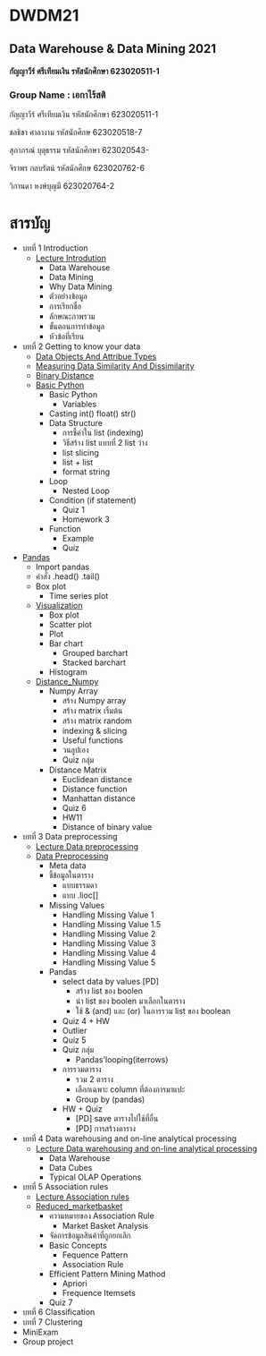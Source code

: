 # DWDM21

## Data Warehouse & Data Mining 2021

#### กัญญาวีร์ ศรีเทียมเงิน รหัสนักศึกษา 623020511-1

### Group Name : เอกาไร้สติ 

  กัญญาวีร์ ศรีเทียมเงิน รหัสนักศึกษา 623020511-1
  
  ชลธิชา ศาลางาม รหัสนักศึกษ 623020518-7
  
  สุภาภรณ์ บุตุธรรม รหัสนักศึกษา 623020543-
  
  จิราพร กลบรัตน์ รหัสนักศึกษ 623020762-6
  
  วิกานดา หงษ์บุญมี 623020764-2

# สารบัญ

* บทที่ 1 Introduction
  * [Lecture Introdution](https://github.com/Kanyawesr/DWDM21/blob/main/Chapter%201.pdf)
    * Data Warehouse 
    * Data Mining
    * Why Data Mining
    * ตัวอย่างข้อมูล
    * การเรียกชื่อ
    * ลักษณะภาพรวม
    * ขั้นตอนการทำข้อมูล
    * หัวข้อที่เรียน
* บทที่ 2 Getting to know your data
  * [Data Objects And Attribue Types](https://github.com/Kanyawesr/DWDM21/blob/main/2.1.pdf)
  * [Measuring Data Similarity And Dissimilarity](https://github.com/Kanyawesr/DWDM21/blob/main/Dissimilarity-distance-matrix.pdf)
  * [Binary Distance](https://github.com/Wikanda-Hongboonmee/DWDM21/blob/main/Distance-between-Data.pdf)
  * [Basic Python](https://github.com/Kanyawesr/DWDM21/blob/main/Data101Chapter2_1.ipynb)
    * Basic Python
      * Variables
    * Casting int() float() str()
    * Data Structure
      * การชี้ค่าใน list (indexing)
      * วิธีสร้าง list  แบบที่ 2 list ว่าง
      * list slicing
      * list + list
      * format string
    * Loop
      * Nested Loop
    * Condition (if statement)
      * Quiz 1
      * Homework 3
    * Function
      * Example
      * Quiz 
* [Pandas](https://github.com/Kanyawesr/DWDM21/blob/main/Data102Chapter2.ipynb)
    * Import pandas
    * คำสั่ง .head() .tail()
    * Box plot
      * Time series plot 
  * [Visualization](https://github.com/Kanyawesr/DWDM21/blob/main/Data_Visualization.ipynb)
    * Box plot
    * Scatter plot
    * Plot
    * Bar chart
      * Grouped barchart
      * Stacked barchart
    * Histogram  
  * [Distance_Numpy](https://github.com/Kanyawesr/DWDM21/blob/main/Distance_Numpy.ipynb)
    * Numpy Array
      * สร้าง Numpy array
      * สร้าง matrix เริ่มต้น
      * สร้าง matrix random
      * indexing & slicing
      * Useful functions
      * วนลูปเอง
      * Quiz กลุ่ม
    * Distance Matrix
      * Euclidean distance
      * Distance function
      * Manhattan distance
      * Quiz 6
      * HW11
      * Distance of binary value 
* บทที่ 3 Data preprocessing
  * [Lecture Data preprocessing](https://github.com/Kanyawesr/DWDM21/blob/main/Chapter%203%20Handling%20Missing.pdf) 
  * [Data Preprocessing](https://github.com/Kanyawesr/DWDM21/blob/main/Data_Preprocessing_(Chapter_3).ipynb)
    * Meta data
    * ชี้ข้อมูลในตาราง
      * แบบธรรมดา
      * แบบ .lioc[]
    * Missing Values
      * Handling Missing Value 1
      * Handling Missing Value 1.5
      * Handling Missing Value 2
      * Handling Missing Value 3
      * Handling Missing Value 4
      * Handling Missing Value 5
    * Pandas 
      * select data by values [PD]
        * สร้าง list ของ boolen
        * นำ list ของ boolen มาเลือกในตาราง
        * ใช้ & (and) และ (or) ในการรวม list ของ boolean
      * Quiz 4 + HW
      * Outlier
      * Quiz 5
      * Quiz กลุ่ม  
        * Pandas'looping(iterrows)
      * การรวมตาราง
        * รวม 2 ตาราง
        * เลือกเฉพาะ column ที่ต้องการมาแปะ
        * Group by (pandas)
      * HW + Quiz
        * [PD] save ตารางไปใช้ที่อื่น
        * [PD] การสร้างตาราง
* บทที่ 4 Data warehousing and on-line analytical processing
  * [Lecture Data warehousing and on-line analytical processing](https://github.com/Kanyawesr/DWDM21/blob/main/Data%20Cube%20%26%20OLAP.pdf)
    * Data Warehouse
    * Data Cubes
    * Typical OLAP Operations 
* บทที่ 5 Association rules
  * [Lecture Association rules](https://github.com/Kanyawesr/DWDM21/blob/main/Association%20rules.pdf)
  * [Reduced_marketbasket](https://github.com/Kanyawesr/DWDM21/blob/main/Chapter_6_Association_Rules.ipynb)
    * ความหมายของ Association Rule
      * Market Basket Analysis 
    * จัดการข้อมูลสินค้าที่ถูกยกเลิก
    * Basic Concepts
      * Fequence Pattern
      * Association Rule 
    * Efficient Pattern Mining Mathod
      * Apriori
      * Frequence Itemsets
    * Quiz 7   
* บทที่ 6 Classification
* บทที่ 7 Clustering
* MiniExam
* Group project
